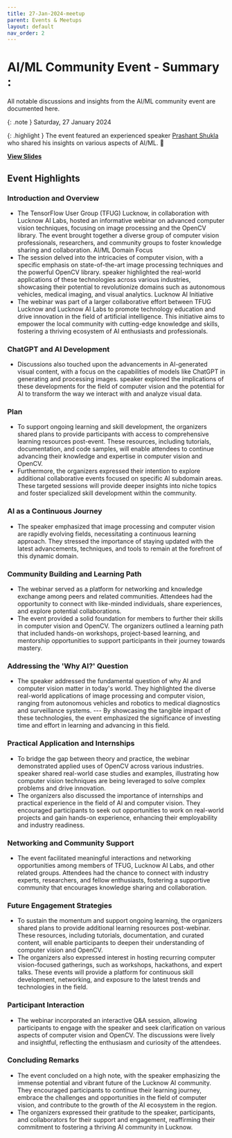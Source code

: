 ```yaml
---
title: 27-Jan-2024-meetup
parent: Events & Meetups
layout: default
nav_order: 2
---
```


# AI/ML Community Event - Summary :

All notable discussions and insights from the AI/ML community event are documented here.

{: .note }
Saturday, 27 January 2024

{: .highlight }
The event featured an experienced speaker [Prashant Shukla](https://www.linkedin.com/in/prashant-shukla30/)  who shared his insights on various aspects of AI/ML. 🎤

**[View Slides](/assets/pdfs/lucknow_ai_meetup26nov2023.pdf)**

## Event Highlights
### Introduction and Overview

- The TensorFlow User Group (TFUG) Lucknow, in collaboration with Lucknow AI Labs, hosted an informative webinar on advanced computer vision techniques, focusing on image processing and the OpenCV library. The event brought together a diverse group of computer vision professionals, researchers, and community groups to foster knowledge sharing and collaboration.
AI/ML Domain Focus
- The session delved into the intricacies of computer vision, with a specific emphasis on state-of-the-art image processing techniques and the powerful OpenCV library. speaker highlighted the real-world applications of these technologies across various industries, showcasing their potential to revolutionize domains such as autonomous vehicles, medical imaging, and visual analytics.
Lucknow AI Initiative
- The webinar was part of a larger collaborative effort between TFUG Lucknow and Lucknow AI Labs to promote technology education and drive innovation in the field of artificial intelligence. This initiative aims to empower the local community with cutting-edge knowledge and skills, fostering a thriving ecosystem of AI enthusiasts and professionals.

### ChatGPT and AI Development
- Discussions also touched upon the advancements in AI-generated visual content, with a focus on the capabilities of models like ChatGPT in generating and processing images. speaker explored the implications of these developments for the field of computer vision and the potential for AI to transform the way we interact with and analyze visual data.

### Plan
- To support ongoing learning and skill development, the organizers shared plans to provide participants with access to comprehensive learning resources post-event. These resources, including tutorials, documentation, and code samples, will enable attendees to continue advancing their knowledge and expertise in computer vision and OpenCV.
- Furthermore, the organizers expressed their intention to explore additional collaborative events focused on specific AI subdomain areas. These targeted sessions will provide deeper insights into niche topics and foster specialized skill development within the community.

### AI as a Continuous Journey
- The speaker emphasized that image processing and computer vision are rapidly evolving fields, necessitating a continuous learning approach. They stressed the importance of staying updated with the latest advancements, techniques, and tools to remain at the forefront of this dynamic domain.

### Community Building and Learning Path
- The webinar served as a platform for networking and knowledge exchange among peers and related communities. Attendees had the opportunity to connect with like-minded individuals, share experiences, and explore potential collaborations.
- The event provided a solid foundation for members to further their skills in computer vision and OpenCV. The organizers outlined a learning path that included hands-on workshops, project-based learning, and mentorship opportunities to support participants in their journey towards mastery.

### Addressing the 'Why AI?' Question
- The speaker addressed the fundamental question of why AI and computer vision matter in today's world. They highlighted the diverse real-world applications of image processing and computer vision, ranging from autonomous vehicles and robotics to medical diagnostics and surveillance systems. --- By showcasing the tangible impact of these technologies, the event emphasized the significance of investing time and effort in learning and advancing in this field.

### Practical Application and Internships
- To bridge the gap between theory and practice, the webinar demonstrated applied uses of OpenCV across various industries. speaker shared real-world case studies and examples, illustrating how computer vision techniques are being leveraged to solve complex problems and drive innovation.
- The organizers also discussed the importance of internships and practical experience in the field of AI and computer vision. They encouraged participants to seek out opportunities to work on real-world projects and gain hands-on experience, enhancing their employability and industry readiness.

### Networking and Community Support
- The event facilitated meaningful interactions and networking opportunities among members of TFUG, Lucknow AI Labs, and other related groups. Attendees had the chance to connect with industry experts, researchers, and fellow enthusiasts, fostering a supportive community that encourages knowledge sharing and collaboration.

### Future Engagement Strategies
- To sustain the momentum and support ongoing learning, the organizers shared plans to provide additional learning resources post-webinar. These resources, including tutorials, documentation, and curated content, will enable participants to deepen their understanding of computer vision and OpenCV.
- The organizers also expressed interest in hosting recurring computer vision-focused gatherings, such as workshops, hackathons, and expert talks. These events will provide a platform for continuous skill development, networking, and exposure to the latest trends and technologies in the field.

### Participant Interaction
- The webinar incorporated an interactive Q&A session, allowing participants to engage with the speaker and seek clarification on various aspects of computer vision and OpenCV. The discussions were lively and insightful, reflecting the enthusiasm and curiosity of the attendees.
### Concluding Remarks
- The event concluded on a high note, with the speaker emphasizing the immense potential and vibrant future of the Lucknow AI community. They encouraged participants to continue their learning journey, embrace the challenges and opportunities in the field of computer vision, and contribute to the growth of the AI ecosystem in the region.
- The organizers expressed their gratitude to the speaker, participants, and collaborators for their support and engagement, reaffirming their commitment to fostering a thriving AI community in Lucknow.
